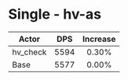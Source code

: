 # Single - hv-as
| Actor | DPS | Increase |
|---|:---:|:---:|
|hv_check|5594|0.30%|
|Base|5577|0.00%|
